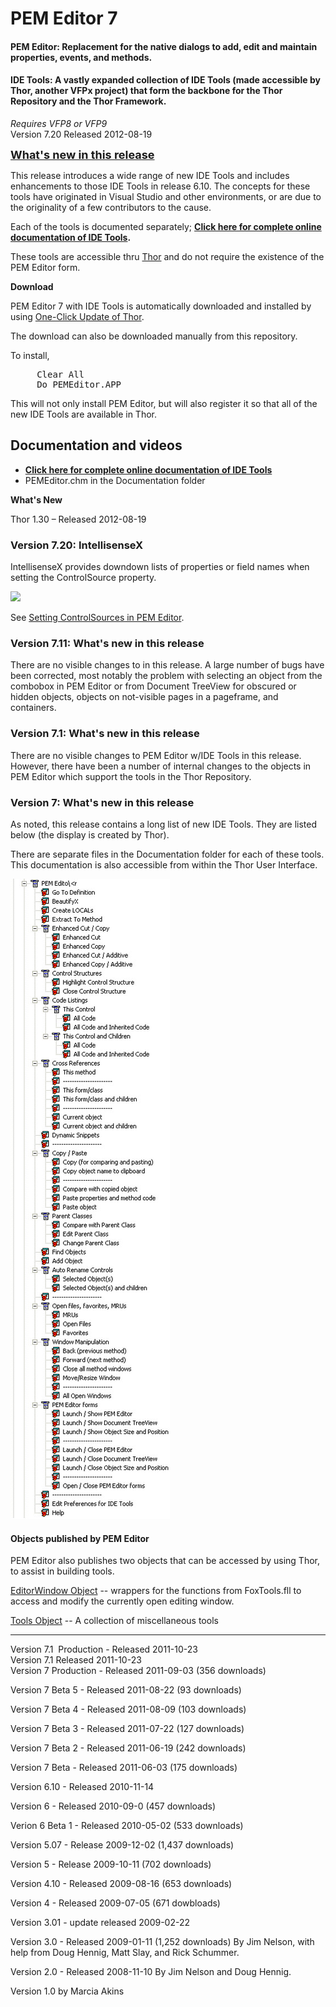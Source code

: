 # PEM Editor 7

#### **PEM Editor**: Replacement for the native dialogs to add, edit and maintain properties, events, and methods.

#### **IDE Tools**: A vastly expanded collection of IDE Tools (made accessible by Thor, another VFPx project) that form the backbone for the Thor Repository and the Thor Framework.

_Requires VFP8 or VFP9_  
Version 7.20 Released 2012-08-19

[**<font size="4">What's new in this release</font>**](#WhatsNew)

This release introduces a wide range of new IDE Tools and includes enhancements to those IDE Tools in release 6.10. The concepts for these tools have originated in Visual Studio and other environments, or are due to the originality of a few contributors to the cause.

Each of the tools is documented separately; **[Click here for complete online documentation of IDE Tools](PEM%20Editor%20IDE%20Tools%20Help.html).**

These tools are accessible thru [Thor](https://github/VFPX/Thor) and do not require the existence of the PEM Editor form.

**Download**

PEM Editor 7 with IDE Tools is automatically downloaded and installed by using [One-Click Update of Thor](https://github/VFPX/Thor).

The download can also be downloaded manually from this repository.

To install,

<pre>     Clear All
     Do PEMEditor.APP </pre>

This will not only install PEM Editor, but will also register it so that all of the new IDE Tools are available in Thor.

## Documentation and videos

*   **[Click here for complete online documentation of IDE Tools](PEM%20Editor%20IDE%20Tools%20Help.html)**
*   PEMEditor.chm in the Documentation folder

<a name="WhatsNew">**What's New**</a>

<a name="WhatsNew">Thor 1.30 – Released 2012-08-19</a>

<a name="WhatsNew"></a>

### Version 7.20: IntellisenseX

IntellisenseX provides downdown lists of properties or field names when setting the ControlSource property.

![](https://github.com/vfpx/intellisensex/blob/master/thor%20intellisensex%20controlsources_snaghtmlafe99.png)

See [Setting ControlSources in PEM Editor](https://github.com/VFPX/IntelliSenseX/Thor%20IntellisenseX%20ControlSources.html).

### Version 7.11: What's new in this release

There are no visible changes to in this release. A large number of bugs have been corrected, most notably the problem with selecting an object from the combobox in PEM Editor or from Document TreeView for obscured or hidden objects, objects on not-visible pages in a pageframe, and containers.

### Version 7.1: What's new in this release

There are no visible changes to PEM Editor w/IDE Tools in this release.  However, there have been a number of internal changes to the objects in PEM Editor which support the tools in the Thor Repository.

### Version 7: What's new in this release

As noted, this release contains a long list of new IDE Tools. They are listed below (the display is created by Thor).  

There are separate files in the Documentation folder for each of these tools. This documentation is also accessible from within the Thor User Interface.  

![](Documentation/PEM%20Editor%207%20with%20IDE%20Tools_PEMeditor.jpg)

#### Objects published by PEM Editor

PEM Editor also publishes two objects that can be accessed by using Thor, to assist in building tools.  

[EditorWindow Object](PEM%20Editor%20EditorWindow%20Object.html) -- wrappers for the functions from FoxTools.fll to access and modify the currently open editing window.  

[Tools Object](PEM%20Editor%20Tools%20Object.html) -- A collection of miscellaneous tools  

***********************************************************  

Version 7.1  Production - Released 2011-10-23  
Version 7.1 Released 2011-10-23  
Version 7 Production - Released 2011-09-03 (356 downloads)  

Version 7 Beta 5 - Released 2011-08-22 (93 downloads)  

Version 7 Beta 4 - Released 2011-08-09 (103 downloads)  

Version 7 Beta 3 - Released 2011-07-22 (127 downloads)  

Version 7 Beta 2 - Released 2011-06-19 (242 downloads)  

Version 7 Beta - Released 2011-06-03 (175 downloads)  

Version 6.10 - Released 2010-11-14  

Version 6 - Released 2010-09-0 (457 downloads)  

Verion 6 Beta 1 - Released 2010-05-02 (533 downloads)  

Version 5.07 - Release 2009-12-02 (1,437 downloads)  

Version 5 - Release 2009-10-11 (702 downloads)  

Version 4.10 - Released 2009-08-16 (653 downloads)  

Version 4 - Released 2009-07-05 (671 dowbloads)  

Version 3.01 - update released 2009-02-22  

Version 3.0 - Released 2009-01-11 (1,252 downloads) By Jim Nelson, with help from Doug Hennig, Matt Slay, and Rick Schummer.  

Version 2.0 - Released 2008-11-10 By Jim Nelson and Doug Hennig.  

Version 1.0 by Marcia Akins

